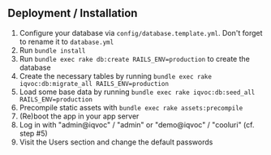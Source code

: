 ## Deployment / Installation

1. Configure your database via `config/database.template.yml`. Don't forget to rename it to `database.yml`
2. Run `bundle install`
3. Run `bundle exec rake db:create RAILS_ENV=production` to create the database
4. Create the necessary tables by running `bundle exec rake iqvoc:db:migrate_all RAILS_ENV=production`
5. Load some base data by running `bundle exec rake iqvoc:db:seed_all RAILS_ENV=production`
6. Precompile static assets with `bundle exec rake assets:precompile`
7. (Re)boot the app in your app server
7. Log in with "admin@iqvoc" / "admin" or "demo@iqvoc" / "cooluri" (cf. step #5)
8. Visit the Users section and change the default passwords
